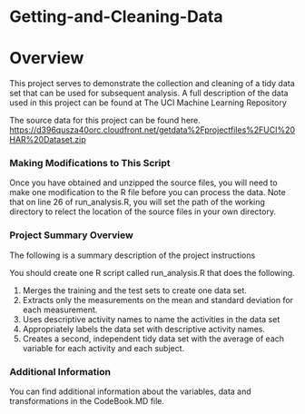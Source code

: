 # Getting-and-Cleaning-Data

# Overview

This project serves to demonstrate the collection and cleaning of a tidy data set that can be used for subsequent analysis. A full description of the data used in this project can be found at The UCI Machine Learning Repository

The source data for this project can be found here.
https://d396qusza40orc.cloudfront.net/getdata%2Fprojectfiles%2FUCI%20HAR%20Dataset.zip

### Making Modifications to This Script
Once you have obtained and unzipped the source files, you will need to make one modification to the R file before you can process the data.
Note that on line 26 of run_analysis.R, you will set the path of the working directory to relect the location of the source files
in your own directory.

### Project Summary Overview
The following is a summary description of the project instructions

You should create one R script called run_analysis.R that does the following. 
1. Merges the training and the test sets to create one data set.
2. Extracts only the measurements on the mean and standard deviation for each measurement. 
3. Uses descriptive activity names to name the activities in the data set
4. Appropriately labels the data set with descriptive activity names. 
5. Creates a second, independent tidy data set with the average of each variable for each activity and each subject. 

### Additional Information
You can find additional information about the variables, data and transformations in the CodeBook.MD file.

